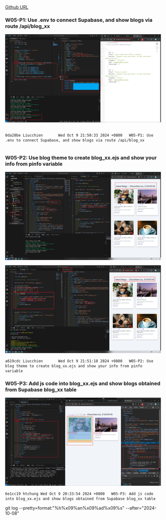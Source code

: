 [Github URL](https://github.com/Liucchien/1131-wp1-demo-45)

### W05-P1: Use .env to connect Supabase, and show blogs via route /api/blog_xx
 
![](w05-p1.png)
 
```

0da28be Liucchien       Wed Oct 9 21:50:33 2024 +0800   W05-P1: Use .env to connect Supabase, and show blogs via route /api/blog_xx


```

### W05-P2: Use blog theme to create blog_xx.ejs and show your info from pinfo variable
 
![](w05-p2-1.png)
 
![](w05-p2-2.png)
 
```
a619cdc Liucchien       Wed Oct 9 21:51:18 2024 +0800   W05-P2: Use blog theme to create blog_xx.ejs and show your info from pinfo variable

```

### W05-P3: Add js code into blog_xx.ejs and show blogs obtained from Supabase blog_xx table
 
![](w05-p3.png)
 
```
6e1cc19 htchung Wed Oct 9 20:33:54 2024 +0800   W05-P3: Add js code into blog_xx.ejs and show blogs obtained from Supabase blog_xx table
```


git log --pretty=format:"%h%x09%an%x09%ad%x09%s" --after="2024-10-08"
